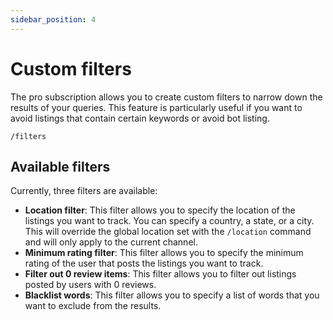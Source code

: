 ```yaml
---
sidebar_position: 4
---
```


# Custom filters

The pro subscription allows you to create custom filters to narrow down the results of your queries. This feature is particularly useful if you want to avoid listings that contain certain keywords or avoid bot listing.

```
/filters
```

## Available filters

Currently, three filters are available:

- **Location filter**: This filter allows you to specify the location of the listings you want to track. You can specify a country, a state, or a city. This will override the global location set with the `/location` command and will only apply to the current channel.
- **Minimum rating filter**: This filter allows you to specify the minimum rating of the user that posts the listings you want to track.
- **Filter out 0 review items**: This filter allows you to filter out listings posted by users with 0 reviews.
- **Blacklist words**: This filter allows you to specify a list of words that you want to exclude from the results.